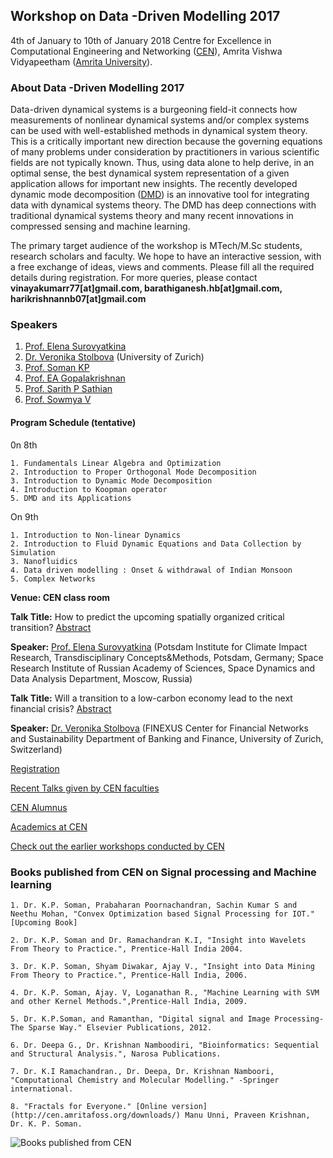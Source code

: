 ##  	Workshop on Data -Driven Modelling 2017

4th of January to 10th of January 2018
Centre for Excellence in Computational Engineering and Networking ([CEN](https://www.amrita.edu/center/computational-engineering-and-networking)),
Amrita Vishwa Vidyapeetham ([Amrita University](https://www.amrita.edu/)).

### About Data -Driven Modelling 2017
Data-driven dynamical systems is a burgeoning field-it connects how measurements of nonlinear dynamical systems and/or complex systems can be used with well-established methods in dynamical system theory. This is a critically important new direction because the governing equations of many problems under consideration by practitioners in various scientific fields are not typically known. Thus, using data alone to help derive, in an optimal sense, the best dynamical system representation of a given application allows for important new insights. The recently developed dynamic mode decomposition ([DMD](http://bookstore.siam.org/ot149/)) is an innovative tool for integrating data with dynamical systems theory. The DMD has deep connections with traditional dynamical systems theory and many recent innovations in compressed sensing and machine learning. 

The primary target audience of the workshop is MTech/M.Sc students, research scholars and faculty. We hope to have an interactive session, with a free exchange of ideas, views and comments. Please fill all the required details during registration. For more queries, please contact **vinayakumarr77[at]gmail.com, barathiganesh.hb[at]gmail.com, harikrishnannb07[at]gmail.com**

### Speakers
1. [Prof. Elena Surovyatkina](https://scholar.google.co.in/citations?user=0vZ07kMAAAAJ&hl=en&oi=ao)
2. [Dr. Veronika Stolbova](https://scholar.google.co.in/citations?user=SxGh7U8AAAAJ&hl=en&oi=ao) (University of Zurich)
3. [Prof. Soman KP](http://nlp.amrita.edu/somankp/)
4. [Prof. EA Gopalakrishnan](https://www.amrita.edu/faculty/ea-gopalakrishnan)
5. [Prof. Sarith P Sathian](https://sites.google.com/site/sarithshomepage/home)
6. [Prof. Sowmya V ](https://www.amrita.edu/faculty/v-sowmya)

#### Program Schedule (tentative)

0n 8th

    1. Fundamentals Linear Algebra and Optimization
    2. Introduction to Proper Orthogonal Mode Decomposition
    3. Introduction to Dynamic Mode Decomposition 
    4. Introduction to Koopman operator
    5. DMD and its Applications

On 9th

    1. Introduction to Non-linear Dynamics
    2. Introduction to Fluid Dynamic Equations and Data Collection by Simulation
    3. Nanofluidics
    4. Data driven modelling : Onset & withdrawal of Indian Monsoon
    5. Complex Networks

**Venue: CEN class room** 

**Talk Title:** How to predict the upcoming spatially organized critical transition? [Abstract](https://github.com/BarathiGanesh-HB/cen-ddm2017/blob/master/Elena-Surovyatkina.docx?raw=true)

**Speaker:** [Prof. Elena Surovyatkina](https://scholar.google.co.in/citations?user=0vZ07kMAAAAJ&hl=en&oi=ao) (Potsdam Institute for Climate Impact Research, Transdisciplinary Concepts&Methods, Potsdam, Germany; Space Research Institute of Russian Academy of Sciences, Space Dynamics and Data Analysis Department, Moscow, Russia)

**Talk Title:** Will a transition to a low-carbon economy lead to the next financial crisis? [Abstract](https://github.com/BarathiGanesh-HB/cen-ddm2017/blob/master/Veronika-Stolbova.docx)

**Speaker:** [Dr. Veronika Stolbova](https://scholar.google.co.in/citations?user=SxGh7U8AAAAJ&hl=en&oi=ao?raw=true) (FINEXUS Center for Financial Networks and Sustainability Department of Banking and Finance, University of Zurich, Switzerland)

[Registration](https://docs.google.com/forms/d/1mR9yLTblLSYWb5zQX3XrQTUutZPkcArGYrMOuBYMe8E/viewform?edit_requested=true)

[Recent Talks given by CEN faculties](https://barathiganesh-hb.github.io/cen-talks/)

[CEN Alumnus](http://nlp.amrita.edu/students/index.html)

[Academics at CEN](http://nlp.amrita.edu/cenalumini/cen-alumini.html)

[Check out the earlier workshops conducted by CEN](https://barathiganesh-hb.github.io/cen-workshops/)

### Books published from CEN on Signal processing and Machine learning

    1. Dr. K.P. Soman, Prabaharan Poornachandran, Sachin Kumar S and Neethu Mohan, "Convex Optimization based Signal Processing for IOT." [Upcoming Book]

    2. Dr. K.P. Soman and Dr. Ramachandran K.I, "Insight into Wavelets From Theory to Practice.", Prentice-Hall India 2004.

    3. Dr. K.P. Soman, Shyam Diwakar, Ajay V., "Insight into Data Mining From Theory to Practice.", Prentice-Hall India, 2006.

    4. Dr. K.P. Soman, Ajay. V, Loganathan R., "Machine Learning with SVM and other Kernel Methods.",Prentice-Hall India, 2009.

    5. Dr. K.P.Soman, and Ramanthan, "Digital signal and Image Processing-The Sparse Way." Elsevier Publications, 2012.

    6. Dr. Deepa G., Dr. Krishnan Namboodiri, "Bioinformatics: Sequential and Structural Analysis.", Narosa Publications.

    7. Dr. K.I Ramachandran., Dr. Deepa, Dr. Krishnan Namboori, "Computational Chemistry and Molecular Modelling." -Springer international.

    8. "Fractals for Everyone." [Online version](http://cen.amritafoss.org/downloads/) Manu Unni, Praveen Krishnan, Dr. K. P. Soman.

![Books published from CEN]({{"books.png"}})
